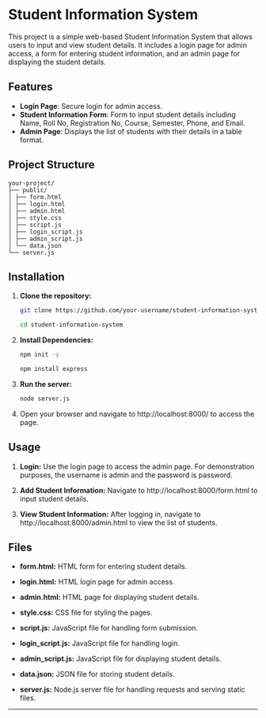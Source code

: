 # Student Information System

This project is a simple web-based Student Information System that allows users to input and view student details. It includes a login page for admin access, a form for entering student information, and an admin page for displaying the student details.

## Features

- **Login Page**: Secure login for admin access.
- **Student Information Form**: Form to input student details including Name, Roll No, Registration No, Course, Semester, Phone, and Email.
- **Admin Page**: Displays the list of students with their details in a table format.

## Project Structure
```
your-project/ 
├── public/ 
│ ├── form.html 
│ ├── login.html 
│ ├── admin.html 
│ ├── style.css 
│ ├── script.js 
│ ├── login_script.js 
│ ├── admin_script.js 
│ └── data.json 
└── server.js
```
## Installation

1. **Clone the repository:**
   ```sh
   git clone https://github.com/your-username/student-information-system.git
   ```
   ```sh
   cd student-information-system

2. **Install Dependencies:**
   ```sh
   npm init -y
   ```
    ```sh
    npm install express

4. **Run the server:**
    ```sh
    node server.js

5. Open your browser and navigate to http://localhost:8000/ to access the page.


## Usage
1. **Login:** Use the login page to access the admin page. For demonstration purposes, the username is admin and the password is password.

2. **Add Student Information:** Navigate to http://localhost:8000/form.html to input student details.

3. **View Student Information:** After logging in, navigate to http://localhost:8000/admin.html to view the list of students.



## Files

* **form.html:** HTML form for entering student details.

* **login.html:** HTML login page for admin access.

* **admin.html:** HTML page for displaying student details.

* **style.css:** CSS file for styling the pages.

* **script.js:** JavaScript file for handling form submission.

* **login_script.js:** JavaScript file for handling login.

* **admin_script.js:** JavaScript file for displaying student details.

* **data.json:** JSON file for storing student details.

* **server.js:** Node.js server file for handling requests and serving static files.

---

